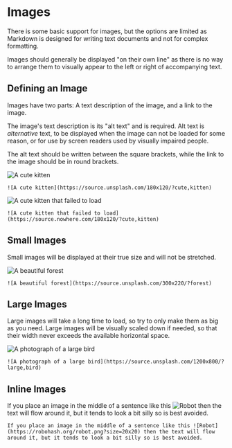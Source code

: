 # Images

There is some basic support for images, but the options are limited as Markdown is designed for writing text documents and not for complex formatting.

Images should generally be displayed "on their own line" as there is no way to arrange them to visually appear to the left or right of accompanying text.

## Defining an Image

Images have two parts: A text description of the image, and a link to the image.

The image's text description is its "alt text" and is required. Alt text is _alternative_ text, to be displayed when the image can not be loaded for some reason, or for use by screen readers used by visually impaired people.

The alt text should be written between the square brackets, while the link to the image should be in round brackets.

![A cute kitten](https://source.unsplash.com/180x120/?cute,kitten)

```
![A cute kitten](https://source.unsplash.com/180x120/?cute,kitten)
```

![A cute kitten that failed to load](https://source.nowhere.com/180x120/?cute,kitten)

```
![A cute kitten that failed to load](https://source.nowhere.com/180x120/?cute,kitten)
```

## Small Images

Small images will be displayed at their true size and will not be stretched.

![A beautiful forest](https://source.unsplash.com/300x220/?forest)

```
![A beautiful forest](https://source.unsplash.com/300x220/?forest)
```

## Large Images

Large images will take a long time to load, so try to only make them as big as you need. Large images will be visually scaled down if needed, so that their width never exceeds the available horizontal space.

![A photograph of a large bird](https://source.unsplash.com/1200x800/?large,bird)

```
![A photograph of a large bird](https://source.unsplash.com/1200x800/?large,bird)
```

## Inline Images

If you place an image in the middle of a sentence like this ![Robot](https://robohash.org/robot.png?size=20x20) then the text will flow around it, but it tends to look a bit silly so is best avoided.

```
If you place an image in the middle of a sentence like this ![Robot](https://robohash.org/robot.png?size=20x20) then the text will flow around it, but it tends to look a bit silly so is best avoided.
```
